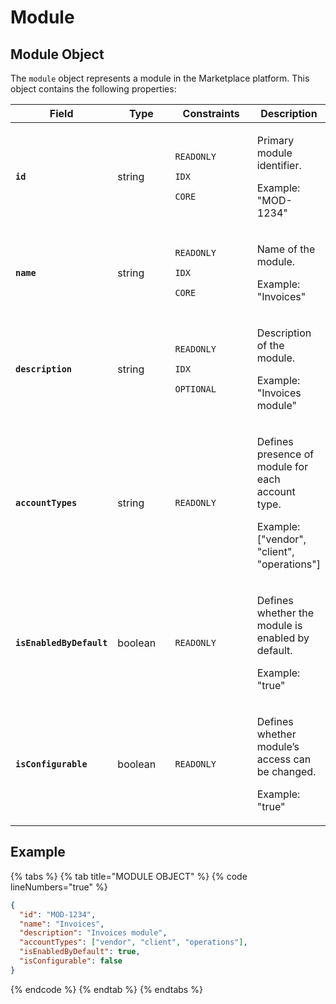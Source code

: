 # Module

## Module Object

The `module` object represents a module in the Marketplace platform. This object contains the following properties:

<table data-full-width="false"><thead><tr><th>Field</th><th width="141">Type</th><th width="218">Constraints</th><th>Description</th></tr></thead><tbody><tr><td><strong><code>id</code></strong></td><td>string</td><td><p><code>READONLY</code> </p><p><code>IDX</code></p><p><code>CORE</code></p></td><td><p>Primary module identifier. </p><p></p><p>Example: "MOD-1234"</p></td></tr><tr><td><strong><code>name</code></strong></td><td>string</td><td><p><code>READONLY</code> </p><p><code>IDX</code></p><p><code>CORE</code></p></td><td><p>Name of the module. </p><p></p><p>Example: "Invoices"</p></td></tr><tr><td><strong><code>description</code></strong></td><td>string</td><td><p><code>READONLY</code></p><p><code>IDX</code></p><p><code>OPTIONAL</code></p></td><td><p>Description of the module. </p><p></p><p>Example: "Invoices module"</p></td></tr><tr><td><strong><code>accountTypes</code></strong></td><td>string</td><td><code>READONLY</code></td><td><p>Defines presence of module for each account type. </p><p></p><p>Example: ["vendor", "client", "operations"]</p></td></tr><tr><td><strong><code>isEnabledByDefault</code></strong></td><td>boolean</td><td><code>READONLY</code></td><td><p>Defines whether the module is enabled by default. </p><p></p><p>Example: "true"</p></td></tr><tr><td><strong><code>isConfigurable</code></strong></td><td>boolean</td><td><code>READONLY</code></td><td><p>Defines whether module’s access can be changed. </p><p></p><p>Example: "true"</p></td></tr></tbody></table>

## Example

{% tabs %}
{% tab title="MODULE OBJECT" %}
{% code lineNumbers="true" %}
```json
{
  "id": "MOD-1234",
  "name": "Invoices",
  "description": "Invoices module",
  "accountTypes": ["vendor", "client", "operations"],
  "isEnabledByDefault": true,
  "isConfigurable": false
}
```
{% endcode %}
{% endtab %}
{% endtabs %}

